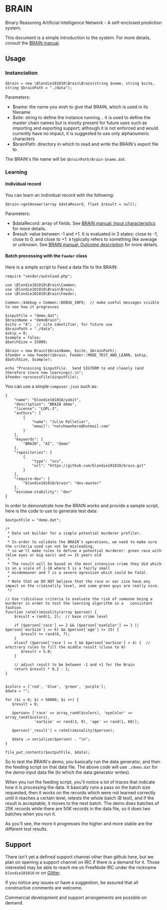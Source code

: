 # BRAIN

Binary Reasoning Artificial Intelligence Network - A self-enclosed prediction system.

This document is a simple introduction to the system.  For more details, consult the [BRAIN manual](https://blondie101010.github.io/BRAIN/).

## Usage

### Instanciation
    $brain = new \Blondie101010\Brain\Brain(string $name, string $site, string $brainPath = "./data");

Parameters:
- $name: the name you wish to give that BRAIN, which is used in its filename
- $site: string to define the instance running...  it is used to define the master chain names but is mostly present for future uses such as importing and exporting support;  although it is not enforced and would currently have no impact, it is suggested to use only alphanumeric characters
- $brainPath: directory in which to read and write the BRAIN's export file to.

The BRAIN's file name will be `$brainPath/Brain-$name.dat`.

### Learning

#### Individual record

You can learn an individual record with the following:

    $brain->getAnswer(array $dataRecord, float $result = null);

Parameters:
- $dataRecord: array of fields.  See [BRAIN manual: Input characteristics](https://blondie101010.github.io/BRAIN/#input-caracteristics) for more details.
- $result: value between -1 and +1.  It is evaluated in 3 states: close to -1, close to 0, and close to +1.  `0` typically refers to something like average or unknown.  See [BRAIN manual: Outcome description](https://blondie101010.github.io/BRAIN/#outcome-description) for more details.


#### Batch processing with the `Feeder` class

Here is a simple script to Feed a data file to the BRAIN:

    require "vendor/autoload.php";
    
    use \Blondie101010\Brain\Common;
    use \Blondie101010\Brain\Brain;
    use \Blondie101010\Brain\Feeder;

    Common::$debug = Common::DEBUG_INFO;  // make useful messages visible to see how it progresses

    $inputFile = "demo.dat";
    $brainName = "demoBrain";
    $site = "A";  // site identifier, for future use
    $brainPath = "./data";
    $skip = 0;
    $sample = false;
    $batchSize = 25000;

    $brain = new Brain($brainName, $site, $brainPath);
    $feeder = new Feeder($brain, Feeder::MODE_TEST_AND_LEARN, $skip, $batchSize, $sample);

    echo "Processing $inputFile.  Send SIGTERM to end cleanly (and therefore store new learnings).\n";
    $feeder->processFile($inputFile);

You can use a simple `composer.json` such as:

    {
        "name": "blondie101010/yobit",
        "description": "BRAIN demo",
        "license": "LGPL-3",
        "authors": [
            {
                "name": "Julie Pelletier",
                "email": "notshownhere@hotmail.com"
            }
        ],
        "keywords": [
            "BRAIN", "AI", "demo"
        ],
        "repositories": [
            {
                "type": "vcs",
                "url": "https://github.com/blondie101010/brain.git"
            }
        ],
        "require-dev": {
            "blondie101010/brain": "dev-master"
        },
        "minimum-stability": "dev"
    }


In order to demonstrate how the BRAIN works and provide a sample script, here is the code to use to generate test data:

    $outputFile = "demo.dat";

    /*
     * Data set builder for a simple potential murderer profiler.
     *
     * In order to validate the BRAIN's operations, we need to make sure the criteria used can not be misleading,
     * so we'll make rules to define a potential murderer: green race with (blue eyes or big ears) and >= 15 years old
     *
     * The result will be based on the most intensive crime they did which is on a scale of 1-10 where 5 is a fairly small
     * misdemeanor and 7 is a severe agression which could be fatal.
     *
     * Note that we DO NOT believe that the race or ear size have any impact on the criminality level, and some green guys are really nice.
     */

    // Use ridiculous criteria to evaluate the risk of someone being a murderer in order to test the learning algorithm in a   consistant fashion.
    function rateCriminality(array $person) {
        $result = rand(1, 2);  // base crime level

        if ($person['race'] == 2 && ($person['eyeColor'] == 1 || $person['earSize'] >= 6) && $person['age'] >= 15) {
           $result += rand(6, 7);
        }
        elseif ($person['race'] == 3 && $person['earSize'] > 4) {  // arbitrary rules to fill the middle result (close to 0)
           $result = 5.0;
        }

        // adjust result to be between -1 and +1 for the Brain
        return $result * 0.2 - 1;
    }


    $colors = ['red', 'blue', 'green', 'purple'];
    $data = "";

    for ($i = 0; $i < 50000; $i ++) {
       $result = 0;

       $person= ['race' => array_rand($colors), 'eyeColor' => array_rand($colors),
                 'earSize' => rand(3, 9), 'age' => rand(1, 60)];

       $person['_result'] = rateCriminality($person);

       $data .= serialize($person) . "\n";
    }

    file_put_contents($outputFile, $data);
    
So to test the BRAIN's demo, you basically run the data generator, and then the feeding script on that data file.  The above code will use `./demo.dat` for the demo input data file (to which the data generator writes).  

When you run the feeding script, you'll notice a lot of traces that indicate how it is processing the data.  It basically runs a pass on the batch size requested, then it works on the records which were not learned correctly until it reaches a certain level, retests the whole batch (B test), and if the result is acceptable, it moves to the next batch.  The demo does batches of 25K records while there are 50K records in the data file, so it does two batches when you run it.

As you'll see, the more it progresses the higher and more stable are the different test results.


## Support

There isn't yet a defined support channel other than github here, but we plan on opening a support channel on IRC if there is a demand for it.  Those interested may be able to reach me on FreeNode IRC under the nickname `blondie101010` or on [Glitter](https://gitter.im/Blondie101010-BRAIN/).

If you notice any issues or have a suggestion, be assured that all constructive comments are welcome.

Commercial development and support arrangements are possible on demand.
